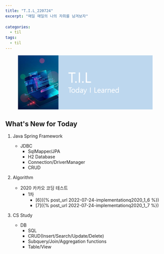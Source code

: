 ```yaml
---
title: "T.I.L_220724"
excerpt: "매일 매일의 나의 자취를 남겨보자"

categories:
  - til
tags:
  - til
---
```

<figure>
    <img src="/assets/images/til_image.png">
</figure>

## What's New for Today   
1. Java Spring Framework
    - JDBC
        - SqlMapper/JPA
        - H2 Database
        - Connection/DriverManager
        - CRUD

2. Algorithm
    - 2020 카카오 코딩 테스트
        - 1차
            - [6]({% post_url 2022-07-24-implementationq2020_1_6 %})
            - [7]({% post_url 2022-07-24-implementationq2020_1_7 %})
3. CS Study
    - DB
        - SQL
        - CRUD(Insert/Search/Update/Delete)
        - Subquery/Join/Aggregation functions
        - Table/View


         


  




